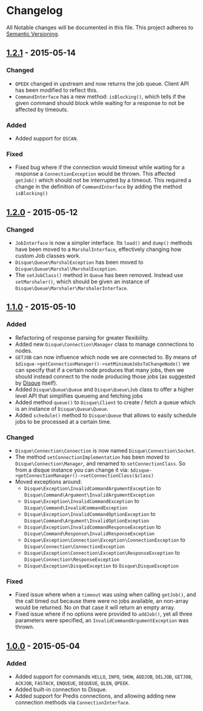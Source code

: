 # Changelog

All Notable changes will be documented in this file. This project adheres to 
[Semantic Versioning](http://semver.org/).

## [1.2.1] - 2015-05-14

### Changed
- `QPEEK` changed in upstream and now returns the job queue. Client API has
been modified to reflect this.
- `CommandInterface` has a new method: `isBlocking()`, which tells if the
given command should block while waiting for a response to not be affected
by timeouts.

### Added
- Added support for `QSCAN`.

### Fixed
- Fixed bug where if the connection would timeout while waiting for a response
a `ConnectionException` would be thrown. This affected `getJob()` which should
not be interrupted by a timeout. This required a change in the definition
of `CommandInterface` by adding the method `isBlocking()`

## [1.2.0] - 2015-05-12

### Changed
- `JobInterface` is now a simpler interface. Its `load()` and `dump()` methods 
have been moved to a `MarshalInterface`, effectively changing how custom Job 
classes work.
- `Disque\Queue\MarshalException` has been moved to 
`Disque\Queue\Marshal\MarshalException`.
- The `setJobClass()` method in `Queue` has been removed. Instead use 
`setMarshaler()`, which should be given an instance of
`Disque\Queue\Marshaler\MarshalerInterface`.

## [1.1.0] - 2015-05-10

### Added
- Refactoring of response parsing for greater flexibility.
- Added new `Disque\Connection\Manager` class to manage connections to nodes.
- `GETJOB` can now influence which node we are connected to. By means of
`$disque->getConnectionManager()->setMinimumJobsToChangeNode()` we can specify
that if a certain node produces that many jobs, then we should instead connect
to the node producing those jobs (as suggested by [Disque](https://github.com/antirez/disque#client-libraries)
itself).
- Added `Disque\Queue\Queue` and `Disque\Queue\Job` class to offer a higher
level API that simplifies queueing and fetching jobs
- Added method `queue()` to `Disque\Client` to create / fetch a queue which
is an instance of `Disque\Queue\Queue`.
- Added `schedule()` method to `Disque\Queue` that allows to easily schedule
jobs to be processed at a certain time.

### Changed
- `Disque\Connection\Connection` is now named `Disque\Connection\Socket`.
- The method `setConnectionImplementation` has been moved to 
`Disque\Connection\Manager`, and renamed to `setConnectionClass`. So from
a disque instance you can change it via: 
`$disque->getConnectionManager()->setConnectionClass($class)`
- Moved exceptions around:
    * `Disque\Exception\InvalidCommandArgumentException` to 
    `Disque\Command\Argument\InvalidArgumentException`
    * `Disque\Exception\InvalidCommandException` to 
    `Disque\Command\InvalidCommandException`
    * `Disque\Exception\InvalidCommandOptionException`
    to `Disque\Command\Argument\InvalidOptionException`
    * `Disque\Exception\InvalidCommandResponseException`
    to `Disque\Command\Response\InvalidResponseException`
    * `Disque\Exception\Connection\Exception\ConnectionException`
    to `Disque\Connection\ConnectionException`
    * `Disque\Exception\Connection\Exception\ResponseException`
    to `Disque\Connection\ResponseException`
    * `Disque\Exception\DisqueException`
    to `Disque\DisqueException`

### Fixed
- Fixed issue where when a `timeout` was using when calling `getJob()`, and the
call timed out because there were no jobs available, an non-array would be
returned. No on that case it will return an empty array.
- Fixed issue where if no options were provided to `addJob()`, yet all three
parameters were specified, an `InvalidCommandArgumentException` was thrown.

## [1.0.0] - 2015-05-04

### Added
- Added support for commands `HELLO`, `INFO`, `SHOW`, `ADDJOB`, `DELJOB`, 
`GETJOB`, `ACKJOB`, `FASTACK`, `ENQUEUE`, `DEQUEUE`, `QLEN`, `QPEEK`.
- Added built-in connection to Disque.
- Added support for Predis connections, and allowing adding new connection
methods via `ConnectionInterface`.

[unreleased]: https://github.com/mariano/disque-php/compare/1.2.1...HEAD
[1.2.1]: https://github.com/mariano/disque-php/releases/tag/1.2.1
[1.2.0]: https://github.com/mariano/disque-php/releases/tag/1.2.0
[1.1.0]: https://github.com/mariano/disque-php/releases/tag/1.1.0
[1.0.0]: https://github.com/mariano/disque-php/releases/tag/1.0.0
